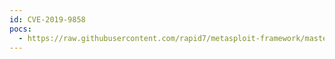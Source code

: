```yaml
---
id: CVE-2019-9858
pocs:
  - https://raw.githubusercontent.com/rapid7/metasploit-framework/master/modules/exploits/multi/http/horde_form_file_upload.rb
---
```

